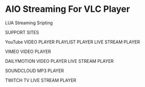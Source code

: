 # AIO Streaming For VLC Player
LUA Streaming Sripting

SUPPORT SITES

YouTube
VIDEO PLAYER
PLAYLIST PLAYER
LIVE STREAM PLAYER

VIMEO
VIDEO PLAYER

DAILYMOTION
VIDEO PLAYER
LIVE STREAM PLAYER

SOUNDCLOUD
MP3 PLAYER

TWITCH TV
LIVE STREAM PLAYER
